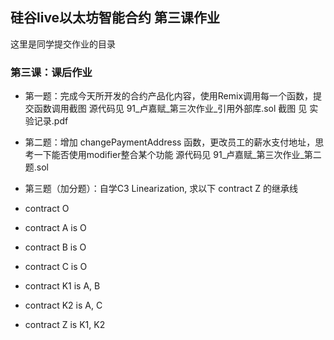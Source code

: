 ## 硅谷live以太坊智能合约 第三课作业
这里是同学提交作业的目录

### 第三课：课后作业
- 第一题：完成今天所开发的合约产品化内容，使用Remix调用每一个函数，提交函数调用截图
源代码见 91_卢嘉赋_第三次作业_引用外部库.sol
截图 见 实验记录.pdf

- 第二题：增加 changePaymentAddress 函数，更改员工的薪水支付地址，思考一下能否使用modifier整合某个功能
源代码见 91_卢嘉赋_第三次作业_第二题.sol


- 第三题（加分题）：自学C3 Linearization, 求以下 contract Z 的继承线
- contract O
- contract A is O
- contract B is O
- contract C is O
- contract K1 is A, B
- contract K2 is A, C
- contract Z is K1, K2
